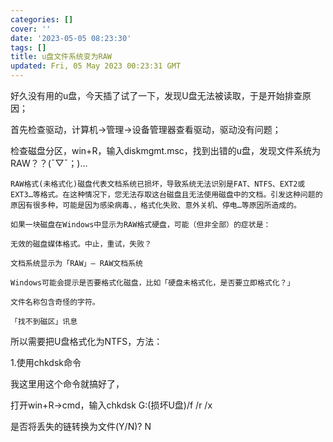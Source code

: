 ```yaml
---
categories: []
cover: ''
date: '2023-05-05 08:23:30'
tags: []
title: u盘文件系统变为RAW
updated: Fri, 05 May 2023 00:23:31 GMT
---
```

好久没有用的u盘，今天插了试了一下，发现U盘无法被读取，于是开始排查原因；

首先检查驱动，计算机->管理->设备管理器查看驱动，驱动没有问题；

检查磁盘分区，win+R，输入diskmgmt.msc，找到出错的u盘，发现文件系统为RAW？？(ˉ▽ˉ；)...

`RAW格式(未格式化)磁盘代表文档系统已损坏，导致系统无法识别是FAT、NTFS、EXT2或EXT3…等格式。在这种情况下，您无法存取这台磁盘且无法使用磁盘中的文档。引发这种问题的原因有很多种，可能是因为感染病毒、，格式化失败、意外关机、停电…等原因所造成的。`

`如果一块磁盘在Windows中显示为RAW格式硬盘，可能（但非全部）的症状是：`

`无效的磁盘媒体格式。中止，重试，失败？ `

`文档系统显示为「RAW」— RAW文档系统 `

`Windows可能会提示是否要格式化磁盘，比如「硬盘未格式化，是否要立即格式化？」 `

`文件名称包含奇怪的字符。 `

`「找不到磁区」讯息`

所以需要把U盘格式化为NTFS，方法：

1.使用chkdsk命令

我这里用这个命令就搞好了，

打开win+R->cmd，输入chkdsk G:(损坏U盘)/f /r /x

是否将丢失的链转换为文件(Y/N)? N
